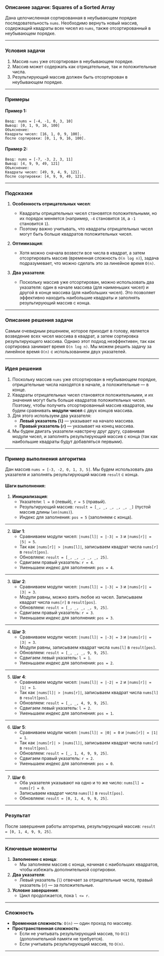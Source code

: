 ### **Описание задачи: Squares of a Sorted Array**

Дана целочисленная сортированная в неубывающем порядке последовательность `nums`. Необходимо вернуть новый массив, содержащий квадраты всех чисел из `nums`, также отсортированный в неубывающем порядке.

---

### **Условия задачи**
1. Массив `nums` уже отсортирован в неубывающем порядке.
2. Массив может содержать как отрицательные, так и положительные числа.
3. Результирующий массив должен быть отсортирован в неубывающем порядке.

---

### **Примеры**

#### Пример 1:
```
Ввод: nums = [-4, -1, 0, 3, 10]
Вывод: [0, 1, 9, 16, 100]
Объяснение:
Квадраты чисел: [16, 1, 0, 9, 100].
После сортировки: [0, 1, 9, 16, 100].
```

#### Пример 2:
```
Ввод: nums = [-7, -3, 2, 3, 11]
Вывод: [4, 9, 9, 49, 121]
Объяснение:
Квадраты чисел: [49, 9, 4, 9, 121].
После сортировки: [4, 9, 9, 49, 121].
```

---

### **Подсказки**
1. **Особенность отрицательных чисел**:
   - Квадраты отрицательных чисел становятся положительными, но их порядок меняется (например, `-4` становится `16`, а `-1` становится `1`).
   - Поэтому важно учитывать, что квадраты отрицательных чисел могут быть больше квадратов положительных чисел.

2. **Оптимизация**:
   - Хотя можно сначала возвести все числа в квадрат, а затем отсортировать массив (временная сложность `O(n log n)`), задача подразумевает, что можно сделать это за линейное время `O(n)`.

3. **Два указателя**:
   - Поскольку массив уже отсортирован, можно использовать два указателя: один в начале массива (для наименьших чисел) и другой в конце массива (для наибольших чисел). Это позволяет эффективно находить наибольшие квадраты и заполнять результирующий массив с конца.


----

### **Описание решения задачи**

Самым очевидным решением, которое приходит в голову, является возведение всех чисел массива в квадрат, а затем сортировка результирующего массива. Однако этот подход неэффективен, так как сортировка занимает время `O(n log n)`. Мы можем решить задачу за линейное время `O(n)` с использованием двух указателей.

---

### **Идея решения**
1. Поскольку массив `nums` уже отсортирован в неубывающем порядке, отрицательные числа находятся в начале, а положительные — в конце.
2. Квадраты отрицательных чисел становятся положительными, и их значения могут быть больше квадратов положительных чисел. Поэтому, чтобы получить отсортированный массив квадратов, мы будем сравнивать **модули чисел** с двух концов массива.
3. Для этого используем два указателя:
   - **Левый указатель (`l`)** — указывает на начало массива.
   - **Правый указатель (`r`)** — указывает на конец массива.
4. Мы будем двигать указатели навстречу друг другу, сравнивая модули чисел, и заполнять результирующий массив с конца (так как наибольшие квадраты будут добавляться первыми).

---

### **Пример выполнения алгоритма**

Дан массив `nums = [-3, -2, 0, 1, 3, 5]`. Мы будем использовать два указателя и заполнять результирующий массив `result` с конца.

#### **Шаги выполнения:**

1. **Инициализация**:
   - Указатели: `l = 0` (левый), `r = 5` (правый).
   - Результирующий массив: `result = [_, _, _, _, _, _]` (пустой массив длины `len(nums)`).
   - Индекс для заполнения: `pos = 5` (заполняем с конца).

---

2. **Шаг 1**:
   - Сравниваем модули чисел: `|nums[l]| = |-3| = 3` и `|nums[r]| = |5| = 5`.
   - Так как `|nums[r]| > |nums[l]|`, записываем квадрат числа `nums[r]` в `result[pos]`.
   - Обновляем: `result = [_, _, _, _, _, 25]`.
   - Сдвигаем правый указатель: `r = 4`.
   - Уменьшаем индекс для заполнения: `pos = 4`.

---

3. **Шаг 2**:
   - Сравниваем модули чисел: `|nums[l]| = |-3| = 3` и `|nums[r]| = |3| = 3`.
   - Модули равны, можно взять любое из чисел. Записываем квадрат числа `nums[r]` в `result[pos]`.
   - Обновляем: `result = [_, _, _, _, 9, 25]`.
   - Сдвигаем правый указатель: `r = 3`.
   - Уменьшаем индекс для заполнения: `pos = 3`.

---

4. **Шаг 3**:
   - Сравниваем модули чисел: `|nums[l]| = |-3| = 3` и `|nums[r]| = |3| = 3`.
   - Модули равны, записываем квадрат числа `nums[l]` в `result[pos]`.
   - Обновляем: `result = [_, _, _, 9, 9, 25]`.
   - Сдвигаем левый указатель: `l = 1`.
   - Уменьшаем индекс для заполнения: `pos = 2`.

---

5. **Шаг 4**:
   - Сравниваем модули чисел: `|nums[l]| = |-2| = 2` и `|nums[r]| = |1| = 1`.
   - Так как `|nums[l]| > |nums[r]|`, записываем квадрат числа `nums[l]` в `result[pos]`.
   - Обновляем: `result = [_, _, 4, 9, 9, 25]`.
   - Сдвигаем левый указатель: `l = 2`.
   - Уменьшаем индекс для заполнения: `pos = 1`.

---

6. **Шаг 5**:
   - Сравниваем модули чисел: `|nums[l]| = |0| = 0` и `|nums[r]| = |1| = 1`.
   - Так как `|nums[r]| > |nums[l]|`, записываем квадрат числа `nums[r]` в `result[pos]`.
   - Обновляем: `result = [_, 1, 4, 9, 9, 25]`.
   - Сдвигаем правый указатель: `r = 2`.
   - Уменьшаем индекс для заполнения: `pos = 0`.

---

7. **Шаг 6**:
   - Оба указателя указывают на одно и то же число: `nums[l] = nums[r] = 0`.
   - Записываем квадрат числа `nums[l]` в `result[pos]`.
   - Обновляем: `result = [0, 1, 4, 9, 9, 25]`.

---

### **Результат**
После завершения работы алгоритма, результирующий массив: `result = [0, 1, 4, 9, 9, 25]`.

---

### **Ключевые моменты**
1. **Заполнение с конца**:
   - Мы заполняем массив с конца, начиная с наибольших квадратов, чтобы избежать дополнительной сортировки.
2. **Два указателя**:
   - Левый указатель (`l`) отвечает за отрицательные числа, правый указатель (`r`) — за положительные.
3. **Условие завершения**:
   - Цикл продолжается, пока `l <= r`.

---

### **Сложность**
- **Временная сложность**: `O(n)` — один проход по массиву.
- **Пространственная сложность**:
  - Если не учитывать результирующий массив, то `O(1)` (дополнительной памяти не требуется).
  - Если учитывать результирующий массив, то `O(n)`.

---
